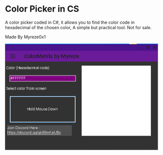 # Color Picker in CS
 A color picker coded in C#, it allows you to find the color code in hexadecimal of the chosen color, A simple but practical tool.
 Not for sale.

  Made By Myreze0x1


  ![Alt text](image.png)
